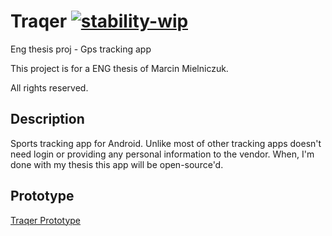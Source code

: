 # Traqer [![stability-wip](https://img.shields.io/badge/stability-wip-lightgrey.svg)](https://github.com/mkenney/software-guides/blob/master/STABILITY-BADGES.md#work-in-progress)

Eng thesis proj - Gps tracking app

This project is for a ENG thesis of Marcin Mielniczuk.

All rights reserved.

## Description

Sports tracking app for Android. 
Unlike most of other tracking apps doesn't need login or providing any personal information to the vendor.
When, I'm done with my thesis this app will be open-source'd.


## Prototype
[Traqer Prototype](https://www.figma.com/proto/QxZVcFFVWrhgg1padrD3Ew/TraqerApp?type=design&node-id=1-3&t=qbWms2qzxAJKx41e-1&scaling=scale-down&page-id=0%3A1&starting-point-node-id=1%3A3&mode=design)